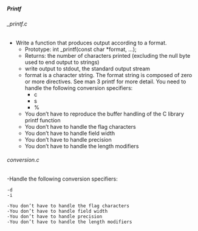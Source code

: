 ##### Printf
###### _printf.c

- Write a function that produces output according to a format.
	- Prototype: int _printf(const char *format, ...);
	- Returns: the number of characters printed (excluding the null byte used to end output to strings)
	- write output to stdout, the standard output stream
	- format is a character string. The format string is composed of zero or more directives. See man 3 printf for more detail. You need to handle the following conversion specifiers:
		- c
		- s
		- %
	- You don’t have to reproduce the buffer handling of the C library printf function
	- You don’t have to handle the flag characters
	- You don’t have to handle field width
	- You don’t have to handle precision
	- You don’t have to handle the length modifiers

###### conversion.c
-Handle the following conversion specifiers:

    -d
    -i

    -You don’t have to handle the flag characters
    -You don’t have to handle field width
    -You don’t have to handle precision
    -You don’t have to handle the length modifiers
